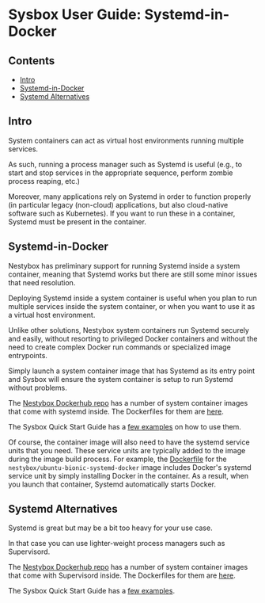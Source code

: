 # Sysbox User Guide: Systemd-in-Docker

## Contents

-   [Intro](#intro)
-   [Systemd-in-Docker](#systemd-in-docker)
-   [Systemd Alternatives](#systemd-alternatives)

## Intro

System containers can act as virtual host environments running multiple
services.

As such, running a process manager such as Systemd is useful (e.g., to start and
stop services in the appropriate sequence, perform zombie process reaping, etc.)

Moreover, many applications rely on Systemd in order to function properly (in
particular legacy (non-cloud) applications, but also cloud-native software such
as Kubernetes). If you want to run these in a container, Systemd must be present
in the container.

## Systemd-in-Docker

Nestybox has preliminary support for running Systemd inside a system
container, meaning that Systemd works but there are still some minor
issues that need resolution.

Deploying Systemd inside a system container is useful when you plan to
run multiple services inside the system container, or when you want to
use it as a virtual host environment.

Unlike other solutions, Nestybox system containers run Systemd securely and
easily, without resorting to privileged Docker containers and without the need
to create complex Docker run commands or specialized image entrypoints.

Simply launch a system container image that has Systemd as its entry point and
Sysbox will ensure the system container is setup to run Systemd without
problems.

The [Nestybox Dockerhub repo](https://hub.docker.com/u/nestybox) has a number of system container images that come
with systemd inside. The Dockerfiles for them are [here](../../dockerfiles).

The Sysbox Quick Start Guide has a [few examples](../quickstart.md#deploy-a-system-container-with-systemd-inside) on
how to use them.

Of course, the container image will also need to have the systemd service units
that you need. These service units are typically added to the image during
the image build process. For example, the [Dockerfile](../../dockerfiles/ubuntu-bionic-systemd-docker/Dockerfile) for the
`nestybox/ubuntu-bionic-systemd-docker` image includes Docker's systemd service unit by simply
installing Docker in the container. As a result, when you launch that container, Systemd automatically
starts Docker.

## Systemd Alternatives

Systemd is great but may be a bit too heavy for your use case.

In that case you can use lighter-weight process managers such as
Supervisord.

The [Nestybox Dockerhub repo](https://hub.docker.com/u/nestybox) has a number of system container images that come
with Supervisord inside. The Dockerfiles for them are [here](../../dockerfiles).

The Sysbox Quick Start Guide has a [few examples](../quickstart.md#deploy-a-system-container-with-supervisord-and-docker-inside).
